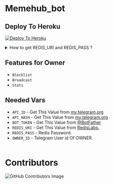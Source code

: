 # Memehub_bot

## Deploy To Heroku
[![Deploy To Heroku](https://www.herokucdn.com/deploy/button.svg)](https://heroku.com/deploy)

<details>
<summary> How to get REDIS_URI and REDIS_PASS ? </summary>
<br>

- Create a Account on [RedisLabs.com](https://RedisLabs.com)
- Create one REDIS Subscription
- You will get REDIS Endpoint, which will be REDIS_URI and password which will be REDIS_PASS
  
  </details>

## Features for Owner
- `Blocklist`
- `Broadcast`
- `Stats`

## Needed Vars
- `API_ID` - Get This Value from [my.telegram.org](https://my.telegram.org)
-  `API_HASH` - Get This Value from [my.telegram.org](https://my.telegram.org)
-  `BOT_TOKEN` - Get This Value from [@BotFather](https://my.telegram.org)
-  `REDIS_URI` - Get This Value from [RedisLabs.](https://redislabs.com)
-  `REDIS_PASS` - Redis Password.
-  `OWNER_ID` - Telegram User id Of OWNER.
<br><br>

# Contributors
![GitHub Contributors Image](https://contrib.rocks/image?repo=Gishankrishka2/Memehub_bot)
